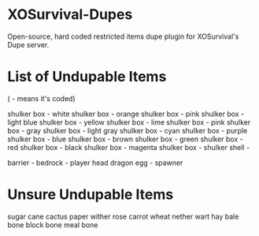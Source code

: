 # XOSurvival-Dupes

Open-source, hard coded restricted items dupe plugin for XOSurvival's Dupe server.





# List of Undupable Items
( - means it's coded)

shulker box -
white shulker box -
orange shulker box -
pink shulker box -
light blue shulker box -
yellow shulker box -
lime shulker box -
pink shulker box -
gray shulker box -
light gray shulker box -
cyan shulker box -
purple shulker box -
blue shulker box -
brown shulker box -
green shulker box -
red shulker box -
black shulker box -
magenta shulker box -
shulker shell -

barrier -
bedrock -
player head
dragon egg -
spawner

# Unsure Undupable Items

sugar cane
cactus
paper
wither rose
carrot
wheat
nether wart
hay bale
bone block
bone meal
bone
